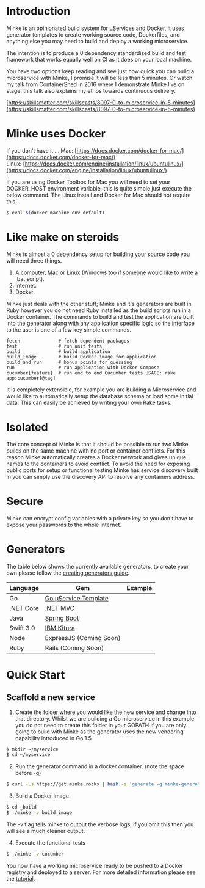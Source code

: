 # Introduction
Minke is an opinionated build system for μServices and Docker, it uses generator templates to create working source code, Dockerfiles, and anything else you may need to build and deploy a working microservice.

The intention is to produce a 0 dependency standardised build and test framework that works equally well on CI as it does on your local machine.

You have two options keep reading and see just how quick you can build a microservice with Minke,  I promise it will be less than 5 minutes.  Or watch my talk from ContainerShed in 2016 where I demonstrate Minke live on stage, this talk also explains my ethos towards continuous delivery.

[https://skillsmatter.com/skillscasts/8097-0-to-microservice-in-5-minutes](https://skillsmatter.com/skillscasts/8097-0-to-microservice-in-5-minutes)

# Minke uses Docker
If you don't have it ...
Mac: [https://docs.docker.com/docker-for-mac/](https://docs.docker.com/docker-for-mac/)  
Linux: [https://docs.docker.com/engine/installation/linux/ubuntulinux/](https://docs.docker.com/engine/installation/linux/ubuntulinux/)  

If you are using Docker Toolbox for Mac you will need to set your DOCKER_HOST environment variable, this is quite simple just execute the below command.  The Linux install and Docker for Mac should not require this.

```bash
$ eval $(docker-machine env default)
```

# Like make on steroids
Minke is almost a 0 dependency setup for building your source code you will need three things.
1. A computer, Mac or Linux (Windows too if someone would like to write a .bat script).
2. Internet.
3. Docker.

Minke just deals with the other stuff; Minke and it's generators are built in Ruby however you do not need Ruby installed as the build scripts run in a Docker container.  The commands to build and test the application are built into the generator along with any application specific logic so the interface to the user is one of a few key simple commands.

```
fetch              # fetch dependent packages
test               # run unit tests
build              # build application
build_image        # build Docker image for application
build_and_run      # bonus points for guessing
run                # run application with Docker Compose
cucumber[feature]  # run end to end Cucumber tests USAGE: rake app:cucumber[@tag]
```

It is completely extensible, for example you are building a Microservice and would like to automatically setup the database schema or load some initial data.  This can easily be achieved by writing your own Rake tasks.


# Isolated
The core concept of Minke is that it should be possible to run two Minke builds on the same machine with no port or container conflicts.  For this reason Minke automatically creates a Docker network and gives unique names to the containers to avoid conflict.  To avoid the need for exposing public ports for setup or functional testing Minke has service discovery built in you can simply use the discovery API to resolve any containers address.


# Secure
Minke can encrypt config variables with a private key so you don't have to expose your passwords to the whole internet.

# Generators
The table below shows the currently available generators, to create your own please follow the [creating generators guide](#).

| Language  |  Gem                                                                                      | Example      |
| --------- | ----------------------------------------------------------------------------------------- | ------------ |
| Go        | [Go μService Template](https://github.com/nicholasjackson/minke-generator-go)             |              |
| .NET Core | [.NET MVC](https://github.com/nicholasjackson/minke-generator-netmvc)                     |              |
| Java      | [Spring Boot](https://github.com/notonthehighstreet/minke-generator-spring)               |              |
| Swift 3.0 | [IBM Kitura](https://github.com/nicholasjackson/minke-generator-swift)                    |              |
| Node      | ExpressJS (Coming Soon)                                                                   |              |
| Ruby      | Rails (Coming Soon)                                                                       |              |

# Quick Start

## Scaffold a new service
1. Create the folder where you would like the new service and change into that directory.  Whilst we are building a Go microservice in this example you do not need to create this folder in your GOPATH if you are only going to build with Minke as the generator uses the new vendoring capability introduced in Go 1.5.

```bash
$ mkdir ~/myservice
$ cd ~/myservice
```

2. Run the generator command in a docker container. (note the space before -g)

```bash
$ curl -Ls https://get.minke.rocks | bash -s 'generate -g minke-generator-go -o $(pwd) -n github.com/nicholasjackson -a myservice'
```

3. Build a Docker image

```bash
$ cd _build
$ ./minke -v build_image
```

The *-v* flag tells minke to output the verbose logs, if you omit this then you will see a much cleaner output.

4. Execute the functional tests

```bash
$ ./minke -v cucumber
```

You now have a working microservice ready to be pushed to a Docker registry and deployed to a server.  For more detailed information please see the [tutorial](tutorial.html).
